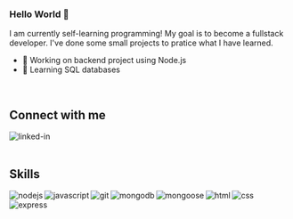 ### Hello World 👋
I am currently self-learning programming! My goal is to become a fullstack developer. I've done some small projects to pratice what I have learned.
- 🔭 Working on backend project using Node.js
- 🌱 Learning SQL databases
<br>

## Connect with me
[<img align="left" alt="linked-in" src="https://img.shields.io/badge/linkedin-%230077B5.svg?&style=for-the-badge&logo=linkedin&logoColor=white" />](https://www.linkedin.com/in/whitney-harper-37724179)
<br>
<br>

## Skills

<img align="left" alt="nodejs" src="https://img.shields.io/badge/node.js%20-%2343853D.svg?&style=for-the-badge&logo=node.js&logoColor=white" />
<img align="left" alt="javascript" src="https://img.shields.io/badge/JavaScript%20-%2320232a.svg?&style=for-the-badge&logo=javascript&logoColor=%2361DAFB" />
<img align="left" alt="git" src="https://img.shields.io/badge/Git-%23316192.svg?&style=for-the-badge&logo=git&logoColor=white" />
<img align="left" alt="mongodb" src="https://img.shields.io/badge/MongoDB-3DDC84?logo=mongodb&logoColor=white&style=for-the-badge" />
<img align="left" alt="mongoose" src="https://img.shields.io/badge/mongoose%20-%236DB33F.svg?&style=for-the-badge&logo=mongoose&logoColor=white" />
<img align="left" alt="html" src="https://img.shields.io/badge/html-FE7A16?logo=html&logoColor=white&style=for-the-badge" />
<img align="left" alt="css" src="https://img.shields.io/badge/css-%231877F2.svg?&style=for-the-badge&logo=css&logoColor=white" />
<img align="left" alt="express" src="https://img.shields.io/badge/express-%231DA1F2.svg?&style=for-the-badge&logo=express&logoColor=white" />
<br>
<br>

